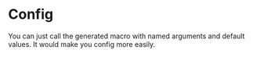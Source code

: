 # Config

You can just call the generated macro with named arguments and default values.
It would make you config more easily.